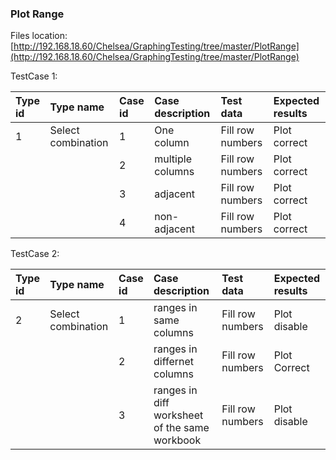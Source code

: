 ### Plot Range

Files location:[http://192.168.18.60/Chelsea/GraphingTesting/tree/master/PlotRange](http://192.168.18.60/Chelsea/GraphingTesting/tree/master/PlotRange)



TestCase 1:

| Type id | Type name | Case id | Case description | Test data | Expected results |
| :--- | :--- | :--- | :--- | :--- | :--- |
| 1 | Select combination | 1 | One column | Fill row numbers | Plot correct |
|  |  | 2 | multiple columns | Fill row numbers | Plot correct |
|  |  | 3 | adjacent | Fill row numbers | Plot correct |
|  |  | 4 |  non-adjacent | Fill row numbers | Plot correct |



TestCase 2:

| Type id | Type name | Case id | Case description | Test data | Expected results |
| :--- | :--- | :--- | :--- | :--- | :--- |
| 2 | Select combination | 1 | ranges in same columns | Fill row numbers | Plot disable |
|  |  | 2 | ranges in differnet columns | Fill row numbers | Plot Correct |
|  |  | 3 | ranges in diff worksheet of the same workbook | Fill row numbers | Plot disable |



